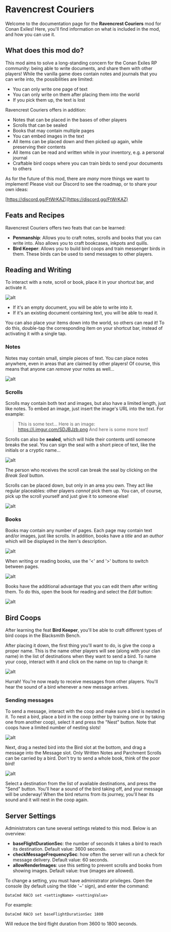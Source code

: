 # Ravencrest Couriers

Welcome to the documentation page for the **Ravencrest Couriers** mod for Conan Exiles!
Here, you'll find information on what is included in the mod, and how you can use it.

## What does this mod do?

This mod aims to solve a long-standing concern for the Conan Exiles RP community: being able to write documents, and share them with other players!
While the vanilla game does contain notes and journals that you can write into, the possibilities are limited:

- You can only write one page of text
- You can only write on them after placing them into the world
- If you pick them up, the text is lost

Ravencrest Couriers offers in addition:

- Notes that can be placed in the bases of other players
- Scrolls that can be sealed
- Books that may contain multiple pages
- You can embed images in the text
- All items can be placed down and then picked up again, while preserving their contents
- All items can be read and written while in your inventory, e.g. a personal journal
- Craftable bird coops where you can train birds to send your documents to others

As for the future of this mod, there are _many_ more things we want to implement!
Please visit our Discord to see the roadmap, or to share your own ideas:

[https://discord.gg/FtWrKAZ](https://discord.gg/FtWrKAZ)

## Feats and Recipes

Ravencrest Couriers offers two feats that can be learned:

- **Penmanship**: Allows you to craft notes, scrolls and books that you can write into. Also allows you to craft bookcases, inkpots and quills.
- **Bird Keeper**: Allows you to build bird coops and train messenger birds in them. These birds can be used to send messages to other players.

## Reading and Writing

To interact with a note, scroll or book, place it in your shortcut bar, and activate it.

![alt](docs/images/raco_shortcut_bar.jpg)

- If it's an empty document, you will be able to write into it.
- If it's an existing document containing text, you will be able to read it.

You can also place your items down into the world, so others can read it!
To do this, double-tap the corresponding item on your shortcut bar, instead of activating it with a single tap.

### Notes

Notes may contain small, simple pieces of text.
You can place notes anywhere, even in areas that are claimed by other players!
Of course, this means that anyone can _remove_ your notes as well...

![alt](docs/images/raco_new_note.jpg)

### Scrolls

Scrolls may contain both text and images, but also have a limited length, just like notes.
To embed an image, just insert the image's URL into the text. For example:

> This is some text...
> Here is an image: https://i.imgur.com/SDJBJzb.png
> And here is some more text!

Scrolls can also be **sealed**, which will hide their contents until someone breaks the seal.
You can sign the seal with a short piece of text, like the initials or a cryptic name...

![alt](docs/images/raco_sealed_scroll.jpg)

The person who receives the scroll can break the seal by clicking on the _Break Seal_ button.

Scrolls can be placed down, but only in an area you own. They act like regular placeables: other players _cannot_ pick them up. You can, of course, pick up the scroll yourself and just give it to someone else!

![alt](docs/images/raco_new_scroll.jpg)

### Books

Books may contain any number of pages. Each page may contain text and/or images, just like scrolls.
In addition, books have a _title_ and an _author_ which will be displayed in the item's description.

![alt](docs/images/raco_book_description.jpg)

When writing or reading books, use the '<' and '>' buttons to switch between pages.

![alt](docs/images/raco_new_book.jpg)

Books have the additional advantage that you can edit them after writing them. To do this, open the book for reading and select the _Edit_ button:

![alt](docs/images/raco_read_book.jpg)

## Bird Coops

After learning the feat **Bird Keeper**, you'll be able to craft different types of bird coops in the Blacksmith Bench.

After placing it down, the first thing you'll want to do, is give the coop a proper name.
This is the name other players will see (along with your clan name) in the list of destinations when they want to send a bird.
To name your coop, interact with it and click on the name on top to change it:

![alt](docs/images/raco_coop_rename.jpg)

Hurrah! You're now ready to receive messages from other players. You'll hear the sound of a bird whenever a new message arrives.

### Sending messages

To send a message, interact with the coop and make sure a bird is nested in it.
To nest a bird, place a bird in the coop (either by training one or by taking one from another coop), select it and press the "Nest" button. Note that coops have a limited number of nesting slots!

![alt](docs/images/raco_coop_nest.jpg)

Next, drag a nested bird into the Bird slot at the bottom, and drag a message into the Message slot. Only Written Notes and Parchment Scrolls can be carried by a bird.
Don't try to send a whole book, think of the poor bird!

![alt](docs/images/raco_coop_send_message.jpg)

Select a destination from the list of available destinations, and press the "Send" button. You'll hear a sound of the bird taking off, and your message will be underway!
When the bird returns from its journey, you'll hear its sound and it will nest in the coop again.

## Server Settings

Administrators can tune several settings related to this mod. Below is an overview:

- **baseFlightDurationSec**: the number of seconds it takes a bird to reach its destination. Default value: 3600 seconds.
- **checkMessageFrequencySec**: how often the server will run a check for message delivery. Default value: 60 seconds.
- **allowRenderImages**: use this setting to prevent scrolls and books from showing images. Default value: true (images are allowed).

To change a setting, you must have administrator privileges. Open the console (by default using the tilde '~' sign), and enter the command:
```
DataCmd RACO set <settingName> <settingValue>
```
For example:
```
DataCmd RACO set baseFlightDurationSec 1800
```
Will reduce the bird flight duration from 3600 to 1800 seconds.